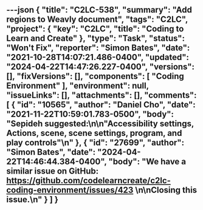 ---json
{
  "title": "C2LC-538",
  "summary": "Add regions to Weavly document",
  "tags": "C2LC",
  "project": {
    "key": "C2LC",
    "title": "Coding to Learn and Create"
  },
  "type": "Task",
  "status": "Won't Fix",
  "reporter": "Simon Bates",
  "date": "2021-10-28T14:07:21.486-0400",
  "updated": "2024-04-22T14:47:26.227-0400",
  "versions": [],
  "fixVersions": [],
  "components": [
    "Coding Environment"
  ],
  "environment": null,
  "issueLinks": [],
  "attachments": [],
  "comments": [
    {
      "id": "10565",
      "author": "Daniel Cho",
      "date": "2021-11-22T10:59:01.783-0500",
      "body": "Sepideh suggested:\n\n\"Accessibility settings, Actions, scene, scene settings, program, and play controls\"\n"
    },
    {
      "id": "27699",
      "author": "Simon Bates",
      "date": "2024-04-22T14:46:44.384-0400",
      "body": "We have a similar issue on GitHub: <https://github.com/codelearncreate/c2lc-coding-environment/issues/423>&#x20;\n\nClosing this issue.\n"
    }
  ]
}
---

        